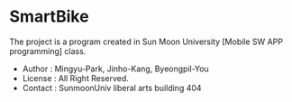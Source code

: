 # SmartBike
The project is a program created in Sun Moon University [Mobile SW APP programming] class.



- Author : Mingyu-Park, Jinho-Kang, Byeongpil-You
- License : All Right Reserved.
- Contact : SunmoonUniv liberal arts building 404
